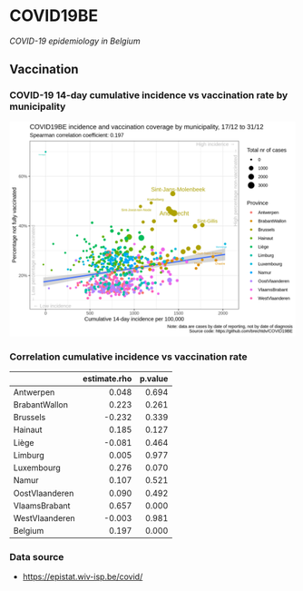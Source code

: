 
# COVID19BE

*COVID-19 epidemiology in Belgium*

## Vaccination

### COVID-19 14-day cumulative incidence vs vaccination rate by municipality

![](covid19be-vaccination.png)

### Correlation cumulative incidence vs vaccination rate

|                | estimate.rho | p.value |
| :------------- | -----------: | ------: |
| Antwerpen      |        0.048 |   0.694 |
| BrabantWallon  |        0.223 |   0.261 |
| Brussels       |      \-0.232 |   0.339 |
| Hainaut        |        0.185 |   0.127 |
| Liège          |      \-0.081 |   0.464 |
| Limburg        |        0.005 |   0.977 |
| Luxembourg     |        0.276 |   0.070 |
| Namur          |        0.107 |   0.521 |
| OostVlaanderen |        0.090 |   0.492 |
| VlaamsBrabant  |        0.657 |   0.000 |
| WestVlaanderen |      \-0.003 |   0.981 |
| Belgium        |        0.197 |   0.000 |

### Data source

  - <https://epistat.wiv-isp.be/covid/>

